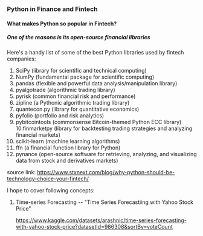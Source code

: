 ### Python in Finance and Fintech 

#### What makes Python so popular in Fintech? 
##### One of the reasons is its open-source financial libraries 

Here's a handy list of some of the best Python libraries used by fintech companies: 
1. SciPy (library for scientific and technical computing) 
2. NumPy (fundamental package for scientific computing) 
3. pandas (flexible and powerful data analysis/manipulation library) 
4. pyalgotrade (algorithmic trading library) 
5. pyrisk (common financial risk and performance)
6. zipline (a Pythonic algorithmic trading library) 
7. quantecon.py (library for quantitative economics)
8. pyfolio (portfolio and risk analytics) 
9. pybitcointools (commonsense Bitcoin-themed Python ECC library) 
10.finmarketpy (library for backtesting trading strategies and analyzing financial markets) 
11. scikit-learn (machine learning algorithms) 
12. ffn (a financial function library for Python) 
13. pynance (open-source software for retrieving, analyzing, and visualizing data from stock and derivatives markets) 

source link: https://www.stxnext.com/blog/why-python-should-be-technology-choice-your-fintech/

I hope to cover following concepts: 
1. Time-series Forecasting -- "Time Series Forecastiing with Yahoo Stock Price" 

   https://www.kaggle.com/datasets/arashnic/time-series-forecasting-with-yahoo-stock-price?datasetId=986308&sortBy=voteCount

